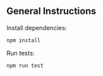 ## General Instructions

Install dependencies:

```
npm install
```

Run tests:

```
npm run test
```